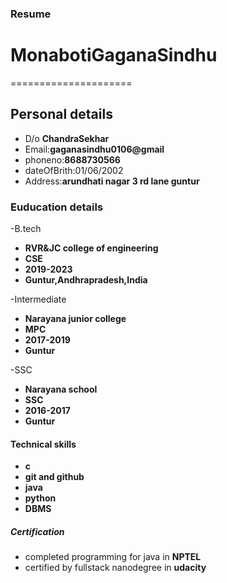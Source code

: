 ### Resume
# MonabotiGaganaSindhu
=====================
## Personal details

- D/o **ChandraSekhar**
- Email:**gaganasindhu0106@gmail**
- phoneno:**8688730566**
- dateOfBrith:01/06/2002
- Address:**arundhati nagar 3 rd lane guntur**

### Euducation details

 -B.tech
 
  - **RVR&JC college of engineering**
  - **CSE**
  - **2019-2023**
  - **Guntur,Andhrapradesh,India**
  
-Intermediate

 - **Narayana junior college**
 - **MPC**
 - **2017-2019**
 - **Guntur**
 
-SSC

 - **Narayana school**
 - **SSC**
 - **2016-2017**
 - **Guntur**
 
#### Technical skills

 - **c**
 - **git and github**
 - **java**
 - **python** 
 - **DBMS**
 
##### Certification

 - completed programming for java in **NPTEL**
 - certified by fullstack nanodegree in **udacity**
